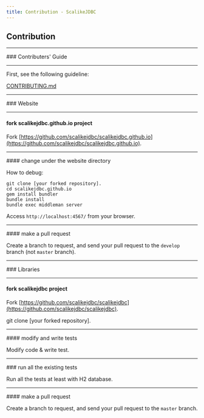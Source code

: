 ```yaml
---
title: Contribution - ScalikeJDBC
---
```


## Contribution

<hr/>
### Contributers' Guide
<hr/>

First, see the following guideline:

[CONTRIBUTING.md](https://github.com/scalikejdbc/scalikejdbc/blob/master/CONTRIBUTING.md)

<hr/>
### Website
<hr/>

#### fork scalikejdbc.github.io project

Fork [https://github.com/scalikejdbc/scalikejdbc.github.io](https://github.com/scalikejdbc/scalikejdbc.github.io).

<hr/>
#### change under the website directory

How to debug:

```
git clone [your forked repository].
cd scalikejdbc.github.io
gem install bundler
bundle install
bundle exec middleman server
```

Access `http://localhost:4567/` from your browser.

<hr/>
#### make a pull request

Create a branch to request, and send your pull request to the `develop` branch (not `master` branch).


<hr/>
### Libraries
<hr/>

#### fork scalikejdbc project

Fork [https://github.com/scalikejdbc/scalikejdbc](https://github.com/scalikejdbc/scalikejdbc).

git clone [your forked repository].

<hr/>
#### modify and write tests

Modify code & write test.

<hr/>
### run all the existing tests

Run all the tests at least with H2 database.

<hr/>
#### make a pull request

Create a branch to request, and send your pull request to the `master` branch.

